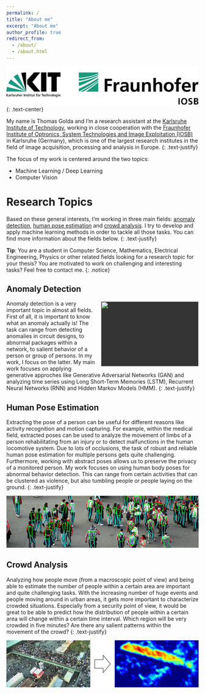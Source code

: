 ```yaml
---
permalink: /
title: "About me"
excerpt: "About me"
author_profile: true
redirect_from: 
  - /about/
  - /about.html
---
```


<img src='/images/logo_kit_iosb.png'>
{: .text-center}

My name is Thomas Golda and I’m a research assistant at the [Karlsruhe Institute of Technology](http://www.kit.edu/english/index.php), working in close cooperation with the [Fraunhofer Institute of Optronics, System Technologies and Image Exploitation (IOSB)](https://www.iosb.fraunhofer.de/servlet/is/12481/) in Karlsruhe (Germany), which is one of the largest research institutes in the field of image acquisition, processing and analysis in Europe.
{: .text-justify}

The focus of my work is centered around the two topics: 
* Machine Learning / Deep Learning
* Computer Vision 

Research Topics
======
Based on these general interests, I’m working in three main fields: [anomaly detection](#anomaly), [human pose estimation](#hpe) and [crowd analysis](#crowd). I try to develop and apply machine learning methods in order to tackle all those tasks. You can find more information about the fields below. 
{: .text-justify}

**Tip**: You are a student in Computer Science, Mathematics, Electrical Engineering, Physics or other related fields looking for a research topic for your thesis? You are motivated to work on challenging and interesting tasks? Feel free to contact me.
{: .notice}

<a name="anomaly"></a>Anomaly Detection
------
<img style='float: right; width: 256px; height: 170px; background-color: #343434; margin-left: 10px; margin-top: 3px;' src='/images/field_anomaly_detection.gif'>
Anomaly detection is a very important topic in almost all fields. First of all, it is important to know what an anomaly actually is! The task can range from detecting anomalies in circuit designs, to abnormal packages within a network, to salient behavior of a person or group of persons. In my work, I focus on the latter. My main work focuses on applying generative approches like Generative Adversarial Networks (GAN) and analyzing time series using Long Short-Term Memories (LSTM), Recurrent Neural Networks (RNN) and Hidden Markov Models (HMM). 
{: .text-justify}

<a name="hpe"></a>Human Pose Estimation
------
Extracting the pose of a person can be useful for different reasons like activity recognition and motion capturing. For example, within the medical field, extracted poses can be used to analyze the movement of limbs of a person rehabilitating from an injury or to detect malfunctions in the human locomotive system. Due to lots of occlusions, the task of robust and reliable human pose estimation for multiple persons gets quite challenging. Furthermore, working with abstract poses allows us to preserve the privacy of a monitored person. My work focuses on using human body poses for abnormal behavior detection. This can range from certain activities that can be clustered as violence, but also tumbling people or people laying on the ground.
{: .text-justify}

<img src='/images/field_human_pose_estimation.png'>

<a name="crowd"></a>Crowd Analysis
------
Analyzing how people move (from a macroscopic point of view) and being able to estimate the number of people within a certain area are important and quite challenging tasks. With the increasing number of huge events and people moving around in urban areas, it gets more important to characterize crowded situations. Especially from a security point of view, it would be great to be able to predict how the distribution of people within a certain area will change within a certain time interval. Which region will be very crowded in five minutes? Are there any salient patterns within the movement of the crowd? 
{: .text-justify}

<img src='/images/field_crowd_analysis.png'>
